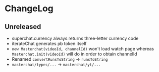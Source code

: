 # ChangeLog

## Unreleased

- superchat.currency always returns three-letter currency code
- iterateChat generates pb token itself
- `new Masterchat(videoId, channelId)` won't load watch page whereas `Masterchat.init(videoId)` will do in order to obtain channelId
- Renamed `convertRunsToString` -> `runsToString`
- `masterchat/types/...` -> `masterchat/yt/...`
